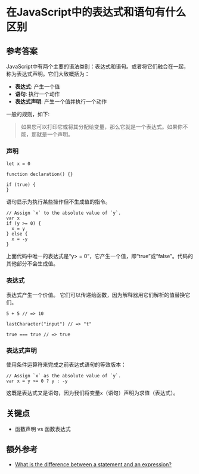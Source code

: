 # 在JavaScript中的表达式和语句有什么区别

## 参考答案

JavaScript中有两个主要的语法类别：表达式和语句。或者将它们融合在一起，称为表达式声明。它们大致概括为：

* **表达式**: 产生一个值
* **语句**: 执行一个动作
* **表达式声明**: 产生一个值并执行一个动作

一般的规则，如下:

> 如果您可以打印它或将其分配给变量，那么它就是一个表达式。如果你不能，那就是一个声明。

### 声明

```es6
let x = 0

function declaration() {}

if (true) {
}
```

语句显示为执行某些操作但不生成值的指令。

```es6
// Assign `x` to the absolute value of `y`.
var x
if (y >= 0) {
  x = y
} else {
  x = -y
}
```

上面代码中唯一的表达式是“y> = 0”，它产生一个值，即“true”或“false”。代码的其他部分不会生成值。

### 表达式

表达式产生一个价值。 它们可以传递给函数，因为解释器用它们解析的值替换它们。

```es6
5 + 5 // => 10

lastCharacter("input") // => "t"

true === true // => true
```

### 表达式声明

使用条件运算符来完成之前表达式语句的等效版本：

```es6
// Assign `x` as the absolute value of `y`.
var x = y >= 0 ? y : -y
```

这既是表达式又是语句，因为我们将变量`x`（语句）声明为求值（表达式）。

## 关键点

* 函数声明 vs 函数表达式

## 额外参考

* [What is the difference between a statement and an expression?](https://stackoverflow.com/questions/12703214/javascript-difference-between-a-statement-and-an-expression)

<!-- Whenever possible, link a more detailed explanation. -->

<!-- tags: (javascript) -->

<!-- expertise: (1) -->

